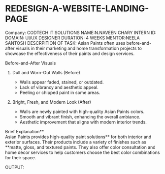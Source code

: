 # REDESIGN-A-WEBSITE-LANDING-PAGE
Company: CODTECH  IT SOLUTIONS
NAME:N.NAVEEN CHARY
INTERN ID:
DOMAIN: UI/UX DESIGNER
DURATION: 4 WEEKS
MENTOR:NEELA SANTOSH
DESCRPITION OF TASK:
Asian Paints often uses before-and-after visuals  in their marketing and home transformation projects to showcase the effectiveness of their paints and design services.  

Before-and-After Visuals
1. Dull and Worn-Out Walls (Before)
   - Walls appear faded, stained, or outdated.  
   - Lack of vibrancy and aesthetic appeal.  
   - Peeling or chipped paint in some areas.  

2. Bright, Fresh, and Modern Look (After) 
   - Walls are newly painted with high-quality Asian Paints colors.  
   - Smooth and vibrant finish, enhancing the overall ambiance.  
   - Aesthetic improvement that aligns with modern interior trends.  

Brief Explanation**  
Asian Paints provides high-quality paint solutions** for both interior and exterior surfaces. Their products include a variety of finishes such as **matte, gloss, and textured paints. They also offer color consultation and home décor services to help customers choose the best color combinations for their space.  

OUTPUT:
